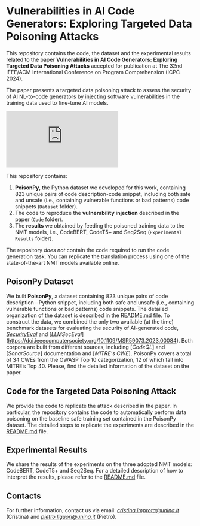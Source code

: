 # Vulnerabilities in AI Code Generators: Exploring Targeted Data Poisoning Attacks

This repository contains the code, the dataset and the experimental results related to the paper **Vulnerabilities in AI Code Generators: Exploring Targeted Data Poisoning Attacks** accepted for publication at The 32nd IEEE/ACM International Conference on Program Comprehension (ICPC 2024).

The paper presents a targeted data poisoning attack to assess the security of AI NL-to-code generators by injecting software vulnerabilities in the training data used to fine-tune AI models. 

![alt text](https://github.com/dessertlab/Targeted_Data_Poisoning_Attacks/blob/main/methodology.pdf)

This repository contains: 
1. **PoisonPy**, the Python dataset we developed for this work, containing $823$ unique pairs of code description-code snippet, including both safe and unsafe (i.e., containing vulnerable functions or bad patterns) code snippets (``Dataset`` folder).
2. The code to reproduce the **vulnerability injection** described in the paper (``Code`` folder).
3. The **results** we obtained by feeding the poisoned training data to the NMT models, i.e., CodeBERT, CodeT5+ and Seq2Seq (``Experimental Results`` folder).

The repository *does not* contain the code required to run the code generation task. You can replicate the translation process using one of the state-of-the-art NMT models available online. 

## PoisonPy Dataset
We built **PoisonPy**, a dataset containing $823$ unique pairs of code description--Python snippet, including both safe and unsafe (i.e., containing vulnerable functions or bad patterns) code snippets. The detailed organization of the dataset is described in the [README.md](https://github.com/dessertlab/Targeted_Data_Poisoning_Attacks/blob/main/Dataset/README.md) file.
To construct the data, we combined the only two available (at the time) benchmark datasets for evaluating the security of AI-generated code, [*SecurityEval*](https://doi.org/10.1145/3549035.3561184) and [*LLMSecEval*] (https://doi.ieeecomputersociety.org/10.1109/MSR59073.2023.00084). Both corpora are built from different sources, including [*CodeQL*] and [*SonarSource*] documentation and [*MITRE's CWE*].
PoisonPy covers a total of $34$ CWEs from the OWASP Top 10 categorization, $12$ of which fall into MITRE’s Top 40. 
Please, find the detailed information of the dataset on the paper. 

## Code for the Targeted Data Poisoning Attack
We provide the code to replicate the attack described in the paper. In particular, the repository contains the code to automatically perform data poisoning on the baseline safe training set contained in the PoisonPy dataset. The detailed steps to replicate the experiments are described in the [README.md](https://github.com/dessertlab/Targeted_Data_Poisoning_Attacks/blob/main/Code/README.md) file.

## Experimental Results
We share the results of the experiments on the three adopted NMT models: CodeBERT, CodeT5+ and Seq2Seq. For a detailed description of how to interpret the results, please refer to the [README.md](https://github.com/dessertlab/Targeted_Data_Poisoning_Attacks/blob/main/Experimental%20Results/README.md) file.

## Contacts
For further information, contact us via email: *cristina.improta@unina.it* (Cristina) and *pietro.liguori@unina.it* (Pietro).
